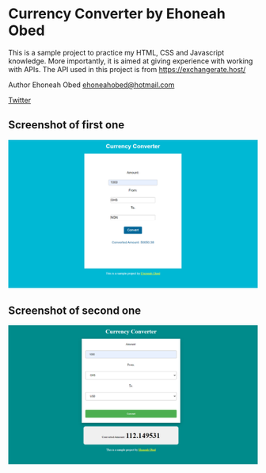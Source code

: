 # Currency Converter by Ehoneah Obed
This is a sample project to practice my HTML, CSS and Javascript knowledge. More importantly, it is aimed at giving experience with working with APIs. The API used in this project is from https://exchangerate.host/

Author
Ehoneah Obed <ehoneahobed@hotmail.com>
  
  [Twitter](https://ehoneahobed.com/twitter)


## Screenshot of first one
  ![screenshot of main](./images/currency%20converter%20app%20screenshot%20-main.png)

## Screenshot of second one
  ![screenshot of main](./images/currency%20converter%20app%20screenshot.png)